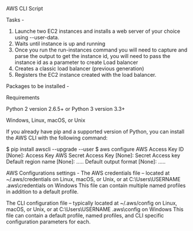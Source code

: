 AWS CLI Script

Tasks - 
1. Launche two EC2 instances and installs a web server of your choice using --user-data.
2. Waits until instance is up and running
3. Once you run the run-instances command you will need to capture and parse the output to get the instance id, you will
   need to pass the instance id as a parameter to create Load balancer
4. Creates a classic load balancer (previous generation)
5. Registers the EC2 instance created with the load balancer.

Packages to be installed -

Requirements

Python 2 version 2.6.5+ or Python 3 version 3.3+

Windows, Linux, macOS, or Unix

If you already have pip and a supported version of Python, you can install the AWS CLI with the following command:

$ pip install awscli --upgrade --user
$ aws configure
AWS Access Key ID [None]: Access Key
AWS Secret Access Key [None]: Secret Access key
Default region name [None]: .....
Default output format [None]: .....


AWS Configurations settings -
The AWS credentials file – located at ~/.aws/credentials on Linux, macOS, or Unix, or at 
C:\Users\USERNAME \.aws\credentials on Windows 
This file can contain multiple named profiles in addition to a default profile.

The CLI configuration file – typically located at ~/.aws/config on Linux, macOS, or Unix, or at 
C:\Users\USERNAME \.aws\config on Windows
This file can contain a default profile, named profiles, and CLI specific configuration parameters for each.


